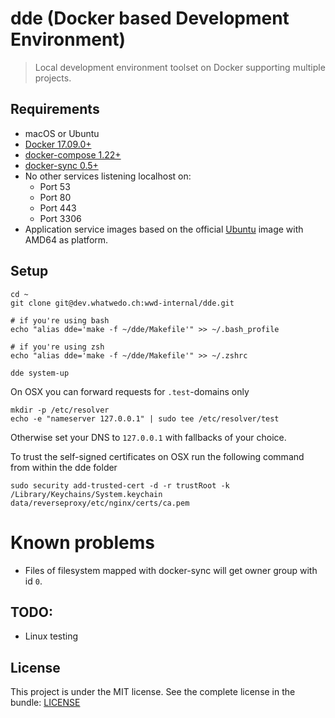 # dde (Docker based Development Environment)

> Local development environment toolset on Docker supporting multiple projects.


## Requirements

* macOS or Ubuntu
* [Docker 17.09.0+](https://docs.docker.com/)
* [docker-compose 1.22+](https://docs.docker.com/compose/)
* [docker-sync 0.5+](http://docker-sync.io/)
* No other services listening localhost on:
    * Port 53
    * Port 80
    * Port 443
    * Port 3306
* Application service images based on the official [Ubuntu](https://hub.docker.com/_/ubuntu/) image with AMD64 as platform.


## Setup

```
cd ~
git clone git@dev.whatwedo.ch:wwd-internal/dde.git

# if you're using bash
echo "alias dde='make -f ~/dde/Makefile'" >> ~/.bash_profile

# if you're using zsh
echo "alias dde='make -f ~/dde/Makefile'" >> ~/.zshrc

dde system-up
```

On OSX you can forward requests for `.test`-domains only
```
mkdir -p /etc/resolver
echo -e "nameserver 127.0.0.1" | sudo tee /etc/resolver/test
```

Otherwise set your DNS to `127.0.0.1` with fallbacks of your choice.

To trust the self-signed certificates on OSX run the following command from within the dde folder
```
sudo security add-trusted-cert -d -r trustRoot -k /Library/Keychains/System.keychain data/reverseproxy/etc/nginx/certs/ca.pem
```


# Known problems

* Files of filesystem mapped with docker-sync will get owner group with id `0`.


## TODO:

* Linux testing


## License

This project is under the MIT license. See the complete license in the bundle: [LICENSE](LICENSE)
